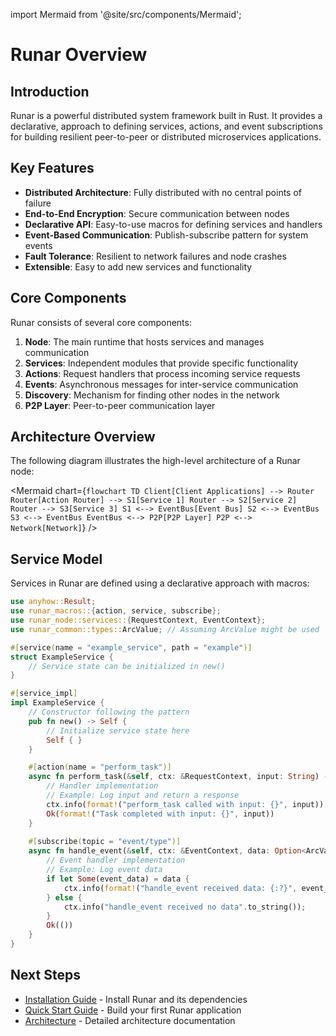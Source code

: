 import Mermaid from '@site/src/components/Mermaid';

# Runar Overview

## Introduction

Runar is a powerful distributed system framework built in Rust. It provides a declarative, approach to defining services, actions, and event subscriptions for building resilient peer-to-peer or distributed microservices applications.

## Key Features

- **Distributed Architecture**: Fully distributed with no central points of failure
- **End-to-End Encryption**: Secure communication between nodes
- **Declarative API**: Easy-to-use macros for defining services and handlers
- **Event-Based Communication**: Publish-subscribe pattern for system events
- **Fault Tolerance**: Resilient to network failures and node crashes
- **Extensible**: Easy to add new services and functionality

## Core Components

Runar consists of several core components:

1. **Node**: The main runtime that hosts services and manages communication
2. **Services**: Independent modules that provide specific functionality
3. **Actions**: Request handlers that process incoming service requests
4. **Events**: Asynchronous messages for inter-service communication
5. **Discovery**: Mechanism for finding other nodes in the network
6. **P2P Layer**: Peer-to-peer communication layer

## Architecture Overview

The following diagram illustrates the high-level architecture of a Runar node:

<Mermaid chart={`
flowchart TD
    Client[Client Applications] --> Router
    Router[Action Router] --> S1[Service 1]
    Router --> S2[Service 2]
    Router --> S3[Service 3]
    S1 <--> EventBus[Event Bus]
    S2 <--> EventBus
    S3 <--> EventBus
    EventBus <--> P2P[P2P Layer]
    P2P <--> Network[Network]
`} />

## Service Model

Services in Runar are defined using a declarative approach with macros:

```rust
use anyhow::Result;
use runar_macros::{action, service, subscribe};
use runar_node::services::{RequestContext, EventContext};
use runar_common::types::ArcValue; // Assuming ArcValue might be used

#[service(name = "example_service", path = "example")]
struct ExampleService {
    // Service state can be initialized in new()
}

#[service_impl]
impl ExampleService {
    // Constructor following the pattern
    pub fn new() -> Self {
        // Initialize service state here
        Self { }
    }

    #[action(name = "perform_task")]
    async fn perform_task(&self, ctx: &RequestContext, input: String) -> Result<String> {
        // Handler implementation
        // Example: Log input and return a response
        ctx.info(format!("perform_task called with input: {}", input));
        Ok(format!("Task completed with input: {}", input))
    }
    
    #[subscribe(topic = "event/type")]
    async fn handle_event(&self, ctx: &EventContext, data: Option<ArcValue>) -> Result<()> {
        // Event handler implementation
        // Example: Log event data
        if let Some(event_data) = data {
            ctx.info(format!("handle_event received data: {:?}", event_data));
        } else {
            ctx.info("handle_event received no data".to_string());
        }
        Ok(())
    }
}
```

## Next Steps

- [Installation Guide](installation) - Install Runar and its dependencies
- [Quick Start Guide](quickstart) - Build your first Runar application
- [Architecture](../core/architecture) - Detailed architecture documentation
